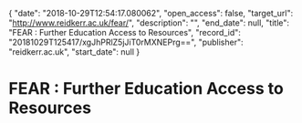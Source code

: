 {
  "date": "2018-10-29T12:54:17.080062", 
  "open_access": false, 
  "target_url": "http://www.reidkerr.ac.uk/fear/", 
  "description": "", 
  "end_date": null, 
  "title": "FEAR : Further Education Access to Resources", 
  "record_id": "20181029T125417/xgJhPRlZ5jJiT0rMXNEPrg==", 
  "publisher": "reidkerr.ac.uk", 
  "start_date": null
}

# FEAR : Further Education Access to Resources

